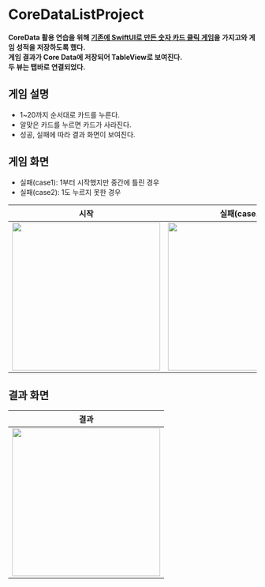 # CoreDataListProject
**CoreData 활용 연습을 위해 [기존에 SwiftUI로 만든 숫자 카드 클릭 게임](https://github.com/Eunice0927/GridRowProject)을 가지고와 게임 성적을 저장하도록 했다.** <br/>
**게임 결과가 Core Data에 저장되어 TableView로 보여진다.** <br/>
**두 뷰는 탭바로 연결되었다.**

## 게임 설명
- 1~20까지 순서대로 카드를 누른다.
- 알맞은 카드를 누르면 카드가 사라진다.
- 성공, 실패에 따라 결과 화면이 보여진다.

## 게임 화면
- 실패(case1): 1부터 시작했지만 중간에 틀린 경우
- 실패(case2): 1도 누르지 못한 경우

|시작|실패(case1)|실패(case2)|성공|다시하기|
|:-:|:-:|:-:|:-:|:-:|
|<img height="300" src="https://github.com/Eunice0927/GridRowProject/assets/106911494/76a94885-6183-4544-9c9d-6e4fa36d9483">|<img height="300" src="https://github.com/Eunice0927/GridRowProject/assets/106911494/77b828b2-310a-4419-8238-9155b99100a6">|<img height="300" src="https://github.com/Eunice0927/GridRowProject/assets/106911494/4e2dac47-ae22-4519-a8a6-059f5a1b91b7">|<img height="300" src="https://github.com/Eunice0927/GridRowProject/assets/106911494/76674b53-807c-4af2-a440-6ea3865fd92b">|<img height="300" src="https://github.com/Eunice0927/GridRowProject/assets/106911494/3b2238b6-9a18-458a-a326-d0ab19b483a2">|

## 결과 화면
|결과|
|:-:|
|<img height="300" src="https://github.com/Eunice0927/CoreDataListProject/assets/106911494/4ad8dc99-3412-4410-bd02-23c9159330d9">|
